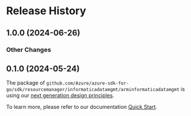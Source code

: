 # Release History

## 1.0.0 (2024-06-26)
### Other Changes


## 0.1.0 (2024-05-24)

The package of `github.com/Azure/azure-sdk-for-go/sdk/resourcemanager/informaticadatamgmt/arminformaticadatamgmt` is using our [next generation design principles](https://azure.github.io/azure-sdk/general_introduction.html).

To learn more, please refer to our documentation [Quick Start](https://aka.ms/azsdk/go/mgmt).